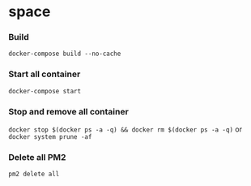 # space

### Build
`docker-compose build --no-cache`

### Start all container  
`docker-compose start`
  
### Stop and remove all container  
`docker stop $(docker ps -a -q) && docker rm $(docker ps -a -q)`
or
`docker system prune -af`
  
### Delete all PM2
`pm2 delete all`
